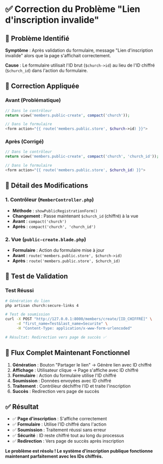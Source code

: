 # ✅ Correction du Problème "Lien d'inscription invalide"

## 🐛 **Problème Identifié**

**Symptôme** : Après validation du formulaire, message "Lien d'inscription invalide" alors que la page s'affichait correctement.

**Cause** : Le formulaire utilisait l'ID brut (`$church->id`) au lieu de l'ID chiffré (`$church_id`) dans l'action du formulaire.

## 🔧 **Correction Appliquée**

### **Avant** (Problématique)
```php
// Dans le contrôleur
return view('members.public-create', compact('church'));

// Dans le formulaire
<form action="{{ route('members.public.store', $church->id) }}">
```

### **Après** (Corrigé)
```php
// Dans le contrôleur
return view('members.public-create', compact('church', 'church_id'));

// Dans le formulaire
<form action="{{ route('members.public.store', $church_id) }}">
```

## 🎯 **Détail des Modifications**

### 1. **Contrôleur** (`MemberController.php`)
- **Méthode** : `showPublicRegistrationForm()`
- **Changement** : Passe maintenant `$church_id` (chiffré) à la vue
- **Avant** : `compact('church')`
- **Après** : `compact('church', 'church_id')`

### 2. **Vue** (`public-create.blade.php`)
- **Formulaire** : Action du formulaire mise à jour
- **Avant** : `route('members.public.store', $church->id)`
- **Après** : `route('members.public.store', $church_id)`

## 🧪 **Test de Validation**

### **Test Réussi**
```bash
# Génération du lien
php artisan church:secure-links 4

# Test de soumission
curl -X POST "http://127.0.0.1:8000/members/create/[ID_CHIFFRÉ]" \
     -d "first_name=Test&last_name=Securite" \
     -H "Content-Type: application/x-www-form-urlencoded"

# Résultat: Redirection vers page de succès ✅
```

## 🔄 **Flux Complet Maintenant Fonctionnel**

1. **Génération** : Bouton "Partager le lien" → Génère lien avec ID chiffré
2. **Affichage** : Utilisateur clique → Page s'affiche avec ID chiffré
3. **Formulaire** : Action du formulaire utilise l'ID chiffré
4. **Soumission** : Données envoyées avec ID chiffré
5. **Traitement** : Contrôleur déchiffre l'ID et traite l'inscription
6. **Succès** : Redirection vers page de succès

## ✅ **Résultat**

- ✅ **Page d'inscription** : S'affiche correctement
- ✅ **Formulaire** : Utilise l'ID chiffré dans l'action
- ✅ **Soumission** : Traitement réussi sans erreur
- ✅ **Sécurité** : ID reste chiffré tout au long du processus
- ✅ **Redirection** : Vers page de succès après inscription

**Le problème est résolu ! Le système d'inscription publique fonctionne maintenant parfaitement avec les IDs chiffrés.**
